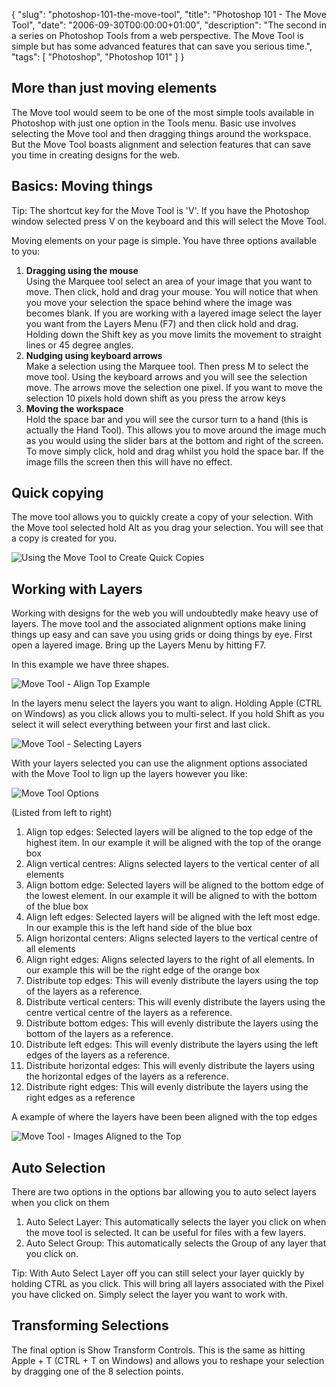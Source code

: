 {
  "slug": "photoshop-101-the-move-tool",
  "title": "Photoshop 101 - The Move Tool",
  "date": "2006-09-30T00:00:00+01:00",
  "description": "The second in a series on Photoshop Tools from a web perspective. The Move Tool is simple but has some advanced features that can save you serious time.",
  "tags": [
    "Photoshop",
    "Photoshop 101"
  ]
}

## More than just moving elements

The Move tool would seem to be one of the most simple tools available in Photoshop with just one option in the Tools menu. Basic use involves selecting the Move tool and then dragging things around the workspace. But the Move Tool boasts alignment and selection features that can save you time in creating designs for the web.

## Basics: Moving things

Tip: The shortcut key for the Move Tool is 'V'. If you have the Photoshop window selected press V on the keyboard and this will select the Move Tool.

Moving elements on your page is simple. You have three options available to you:

1.  **Dragging using the mouse**  
    Using the Marquee tool select an area of your image that you want to move. Then click, hold and drag your mouse. You will notice that when you move your selection the space behind where the image was becomes blank. If you are working with a layered image select the layer you want from the Layers Menu (F7) and then click hold and drag. Holding down the Shift key as you move limits the movement to straight lines or 45 degree angles.
2.  **Nudging using keyboard arrows**  
    Make a selection using the Marquee tool. Then press M to select the move tool. Using the keyboard arrows and you will see the selection move. The arrows move the selection one pixel. If you want to move the selection 10 pixels hold down shift as you press the arrow keys
3.  **Moving the workspace**  
    Hold the space bar and you will see the cursor turn to a hand (this is actually the Hand Tool). This allows you to move around the image much as you would using the slider bars at the bottom and right of the screen. To move simply click, hold and drag whilst you hold the space bar. If the image fills the screen then this will have no effect. 
    
## Quick copying

The move tool allows you to quickly create a copy of your selection. With the Move tool selected hold Alt as you drag your selection. You will see that a copy is created for you. 

![Using the Move Tool to Create Quick Copies][1]

## Working with Layers

Working with designs for the web you will undoubtedly make heavy use of layers. The move tool and the associated alignment options make lining things up easy and can save you using grids or doing things by eye. First open a layered image. Bring up the Layers Menu by hitting F7.

In this example we have three shapes.

![Move Tool - Align Top Example][2]

In the layers menu select the layers you want to align. Holding Apple (CTRL on Windows) as you click allows you to multi-select. If you hold Shift as you select it will select everything between your first and last click.

![Move Tool - Selecting Layers][3]

With your layers selected you can use the alignment options associated with the Move Tool to lign up the layers however you like:

![Move Tool Options][4] 

(Listed from left to right)

1.  Align top edges: Selected layers will be aligned to the top edge of the highest item. In our example it will be aligned with the top of the orange box
2.  Align vertical centres: Aligns selected layers to the vertical center of all elements
3.  Align bottom edge: Selected layers will be aligned to the bottom edge of the lowest element. In our example it will be aligned to with the bottom of the blue box
4.  Align left edges: Selected layers will be aligned with the left most edge. In our example this is the left hand side of the blue box
5.  Align horizontal centers: Aligns selected layers to the vertical centre of all elements
6.  Align right edges: Aligns selected layers to the right of all elements. In our example this will be the right edge of the orange box
7.  Distribute top edges: This will evenly distribute the layers using the top of the layers as a reference.
8.  Distribute vertical centers: This will evenly distribute the layers using the centre vertical centre of the layers as a reference.
9.  Distribute bottom edges: This will evenly distribute the layers using the bottom of the layers as a reference.
10. Distribute left edges: This will evenly distribute the layers using the left edges of the layers as a reference.
11. Distribute horizontal edges: This will evenly distribute the layers using the horizontal edges of the layers as a reference.
12. Distribute right edges: This will evenly distribute the layers using the right edges as a reference

A example of where the layers have been been aligned with the top edges

![Move Tool - Images Aligned to the Top][5] 

## Auto Selection

There are two options in the options bar allowing you to auto select layers when you click on them

1.  Auto Select Layer: This automatically selects the layer you click on when the move tool is selected. It can be useful for files with a few layers.
2.  Auto Select Group: This automatically selects the Group of any layer that you click on.

Tip: With Auto Select Layer off you can still select your layer quickly by holding CTRL as you click. This will bring all layers associated with the Pixel you have clicked on. Simply select the layer you want to work with.

## Transforming Selections

The final option is Show Transform Controls. This is the same as hitting Apple + T (CTRL + T on Windows) and allows you to reshape your selection by dragging one of the 8 selection points.

 [1]: /images/articles/move_tool_copy.jpg 
 [2]: /images/articles/align_example.png 
 [3]: /images/articles/select_layers.png 
 [4]: /images/articles/move_tool_options.png 
 [5]: /images/articles/align_top.png 
